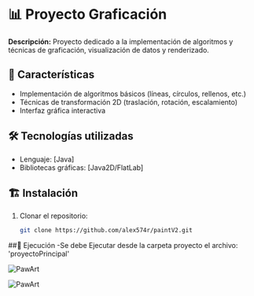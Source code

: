 # 📊 Proyecto Graficación

**Descripción:** Proyecto dedicado a la implementación de algoritmos y técnicas de graficación, visualización de datos y renderizado.

## 🚀 Características
- Implementación de algoritmos básicos (líneas, círculos, rellenos, etc.)
- Técnicas de transformación 2D (traslación, rotación, escalamiento)
- Interfaz gráfica interactiva 

## 🛠️ Tecnologías utilizadas
- Lenguaje: [Java] 
- Bibliotecas gráficas: [Java2D/FlatLab]


## 🏗️ Instalación
1. Clonar el repositorio:
   ```bash
   git clone https://github.com/alex574r/paintV2.git

##🎨 Ejecución
-Se debe Ejecutar desde la carpeta proyecto el archivo: 'proyectoPrincipal'

![PawArt](/src/icons/paintApp/icon.png)

![PawArt](/src/icons/paintApp/creditos.png)
